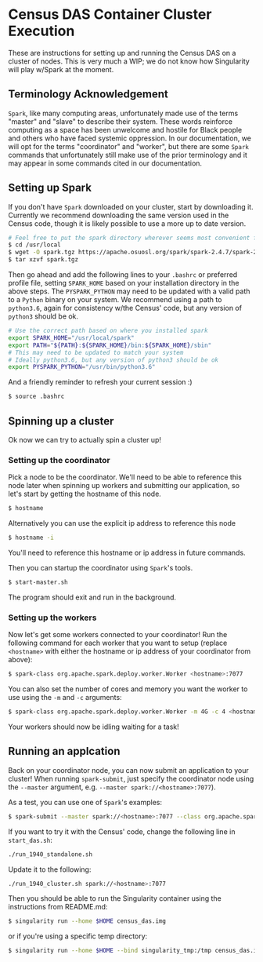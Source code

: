 # Census DAS Container Cluster Execution
These are instructions for setting up and running the Census DAS on a cluster of nodes.
This is very much a WIP; we do not know how Singularity will play w/Spark at the moment.

## Terminology Acknowledgement
`Spark`, like many computing areas, unfortunately made use of the terms "master" and "slave" to describe their system. These words reinforce computing as a space has been unwelcome and hostile for Black people and others who have faced systemic oppression. In our documentation, we will opt for the terms "coordinator" and "worker", but there are some `Spark` commands that unfortunately still make use of the prior terminology and it may appear in some commands cited in our documentation.

## Setting up Spark
If you don't have `Spark` downloaded on your cluster, start by downloading it.
Currently we recommend downloading the same version used in the Census code, though
it is likely possible to use a more up to date version.

```bash
# Feel free to put the spark directory wherever seems most convenient for you
$ cd /usr/local
$ wget -O spark.tgz https://apache.osuosl.org/spark/spark-2.4.7/spark-2.4.7-bin-hadoop2.7.tgz
$ tar xzvf spark.tgz
```

Then go ahead and add the following lines to your `.bashrc` or preferred profile file,
setting `SPARK_HOME` based on your installation directory in the above steps. 
The `PYSPARK_PYTHON` may need to be updated with a valid path to a `Python` binary on your system.
We recommend using a path to `python3.6`, again for consistency w/the Census' code,
but any version of `python3` should be ok. 
```bash
# Use the correct path based on where you installed spark
export SPARK_HOME="/usr/local/spark"
export PATH="${PATH}:${SPARK_HOME}/bin:${SPARK_HOME}/sbin"
# This may need to be updated to match your system
# Ideally python3.6, but any version of python3 should be ok
export PYSPARK_PYTHON="/usr/bin/python3.6"
```

And a friendly reminder to refresh your current session :)
```bash
$ source .bashrc
```

## Spinning up a cluster
Ok now we can try to actually spin a cluster up!

### Setting up the coordinator
Pick a node to be the coordinator. We'll need to be able to reference this node later
when spinning up workers and submitting our application,
so let's start by getting the hostname of this node.
```bash
$ hostname
```
Alternatively you can use the explicit ip address to reference this node
```bash
$ hostname -i
```
You'll need to reference this hostname or ip address in future commands.

Then you can startup the coordinator using `Spark`'s tools.
```bash
$ start-master.sh
```
The program should exit and run in the background.

### Setting up the workers
Now let's get some workers connected to your coordinator!
Run the following command for each worker that you want to setup
(replace `<hostname>` with either the hostname or ip address of your coordinator from above):
```bash
$ spark-class org.apache.spark.deploy.worker.Worker <hostname>:7077
```

You can also set the number of cores and memory you want the worker to use
using the `-m` and `-c` arguments:
```bash
$ spark-class org.apache.spark.deploy.worker.Worker -m 4G -c 4 <hostname>:7077
```

Your workers should now be idling waiting for a task!

## Running an applcation
Back on your coordinator node, you can now submit an application to your cluster!
When running `spark-submit`, just specify the coordinator node using the `--master` argument, e.g. `--master spark://<hostname>:7077`).

As a test, you can use one of `Spark`'s examples:
```bash
$ spark-submit --master spark://<hostname>:7077 --class org.apache.spark.examples.SparkPi --num-executors 1 --executor-cores 1 ${SPARK_HOME}/examples/jars/spark-examples_2.11-2.4.7.jar 10000
```

If you want to try it with the Census' code, change the following line in `start_das.sh`:
```bash
./run_1940_standalone.sh
```
Update it to the following:
```bash
./run_1940_cluster.sh spark://<hostname>:7077
```

Then you should be able to run the Singularity container using the instructions from README.md:
```bash
$ singularity run --home $HOME census_das.img
```
or if you're using a specific temp directory:
```bash
$ singularity run --home $HOME --bind singularity_tmp:/tmp census_das.img
```

